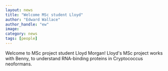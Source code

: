 ```yaml
---
layout: news
title: "Welcome MSc student Lloyd"
author: "Edward Wallace"
author_handle: "ew"
image: 
category: news
tags: [people]
---
```



Welcome to MSc project student Lloyd Morgan! Lloyd's MSc project works with Benny, to understand RNA-binding proteins in Cryptococcus neoformans.

